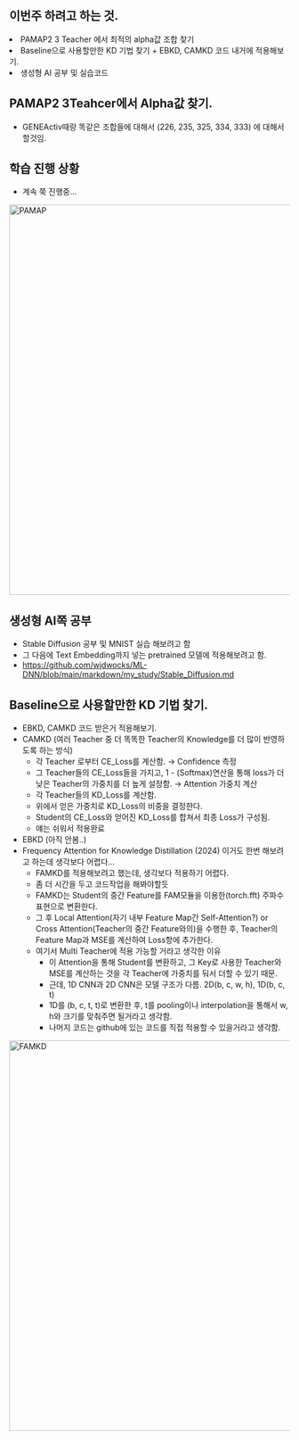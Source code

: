 ## 이번주 하려고 하는 것.
<li> PAMAP2 3 Teacher 에서 최적의 alpha값 조합 찾기 </li>
<li> Baseline으로 사용할만한 KD 기법 찾기 + EBKD, CAMKD 코드 내거에 적용해보기. </li>
<li> 생성형 AI 공부 및 실습코드 </li>

## PAMAP2 3Teahcer에서 Alpha값 찾기.
- GENEActiv때랑 똑같은 조합들에 대해서 (226, 235, 325, 334, 333) 에 대해서 할것임.

## 학습 진행 상황
- 계속 쭉 진행중...
<img src="https://github.com/wjdwocks/ML-DNN/raw/main/markdown/25년/25.5.30/PAMAP.png" alt="PAMAP" width="700">

## 생성형 AI쪽 공부
- Stable Diffusion 공부 및 MNIST 실습 해보려고 함
- 그 다음에 Text Embedding까지 넣는 pretrained 모델에 적용해보려고 함.
- https://github.com/wjdwocks/ML-DNN/blob/main/markdown/my_study/Stable_Diffusion.md


## Baseline으로 사용할만한 KD 기법 찾기.
- EBKD, CAMKD 코드 받은거 적용해보기.
- CAMKD (여러 Teacher 중 더 똑똑한 Teacher의 Knowledge를 더 많이 반영하도록 하는 방식)
    * 각 Teacher 로부터 CE_Loss를 계산함. → Confidence 측정
    * 그 Teacher들의 CE_Loss들을 가지고, 1 - (Softmax)연산을 통해 loss가 더 낮은 Teacher의 가중치를 더 높게 설정함. → Attention 가중치 계산
    * 각 Teacher들의 KD_Loss를 계산함. 
    * 위에서 얻은 가중치로 KD_Loss의 비중을 결정한다.
    * Student의 CE_Loss와 얻어진 KD_Loss를 합쳐서 최종 Loss가 구성됨.
    * 얘는 쉬워서 적용완료
- EBKD (아직 안봄..)
- Frequency Attention for Knowledge Distillation (2024) 이거도 한번 해보려고 하는데 생각보다 어렵다...
    * FAMKD를 적용해보려고 했는데, 생각보다 적용하기 어렵다.
    * 좀 더 시간을 두고 코드작업을 해봐야할듯
    * FAMKD는 Student의 중간 Feature를 FAM모듈을 이용한(torch.fft) 주파수 표현으로 변환한다.
    * 그 후 Local Attention(자기 내부 Feature Map간 Self-Attention?) or Cross Attention(Teacher의 중간 Feature와의)을 수행한 후, Teacher의 Feature Map과 MSE를 계산하여 Loss항에 추가한다.
    * 여기서 Multi Teacher에 적용 가능할 거라고 생각한 이유
        - 이 Attention을 통해 Student를 변환하고, 그 Key로 사용한 Teacher와 MSE를 계산하는 것을 각 Teacher에 가중치를 둬서 더할 수 있기 때문.
        - 근데, 1D CNN과 2D CNN은 모델 구조가 다름. 2D(b, c, w, h), 1D(b, c, t) 
        - 1D를 (b, c, t, t)로 변환한 후, t를 pooling이나 interpolation을 통해서 w, h와 크기를 맞춰주면 될거라고 생각함.
        - 나머지 코드는 github에 있는 코드를 직접 적용할 수 있을거라고 생각함.

<img src="https://github.com/wjdwocks/ML-DNN/raw/main/markdown/25년/25.5.30/FAMKD.png" alt="FAMKD" width="700">